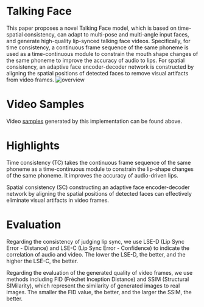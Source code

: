 # Talking Face
This paper proposes a novel Talking Face model, which is based on time-spatial consistency, can adapt to multi-pose and multi-angle input faces, and generate high-quality lip-synced talking face videos. Specifically, for time consistency, a continuous frame sequence of the same phoneme is used as a time-continuous module to constrain the mouth shape changes of the same phoneme to improve the accuracy of audio to lips. For spatial consistency, an adaptive face encoder-decoder network is constructed by aligning the spatial positions of detected faces to remove visual artifacts from video frames.
![overview](https://user-images.githubusercontent.com/114487375/209749662-98aaffc1-09ed-4e0f-aa91-cdf87006c3f6.jpg)

# Video Samples
Video [samples](demo) generated by this implementation can be found above.

# Highlights
Time consistency (TC) takes the continuous frame sequence of the same phoneme as a time-continuous module to constrain the lip-shape changes of the same phoneme. It improves the accuracy of audio-driven lips.

Spatial consistency (SC) constructing an adaptive face encoder-decoder network by aligning the spatial positions of detected faces can effectively eliminate visual artifacts in video frames.

# Evaluation
Regarding the consistency of judging lip sync, we use LSE-D (Lip Sync Error - Distance) and LSE-C (Lip Sync Error - Confidence) to indicate the correlation of audio and video. The lower the LSE-D, the better, and the higher the LSE-C, the better.

Regarding the evaluation of the generated quality of video frames, we use methods including FID (Fréchet Inception Distance) and SSIM (Structural SIMilarity), which represent the similarity of generated images to real images. The smaller the FID value, the better, and the larger the SSIM, the better.
